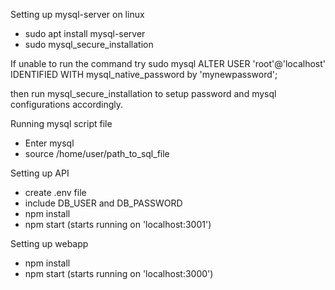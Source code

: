 Setting up mysql-server on linux

- sudo apt install mysql-server
- sudo mysql_secure_installation

If unable to run the command try
	sudo mysql
	ALTER USER 'root'@'localhost' IDENTIFIED WITH mysql_native_password by 'mynewpassword';

	
then run mysql_secure_installation to setup password and mysql configurations
accordingly.


Running mysql script file
- Enter mysql
- source /home/user/path_to_sql_file

Setting up API 
- create .env file 
- include DB_USER and DB_PASSWORD
- npm install 
- npm start (starts running on 'localhost:3001')

Setting up webapp 
- npm install 
- npm start (starts running on 'localhost:3000')

